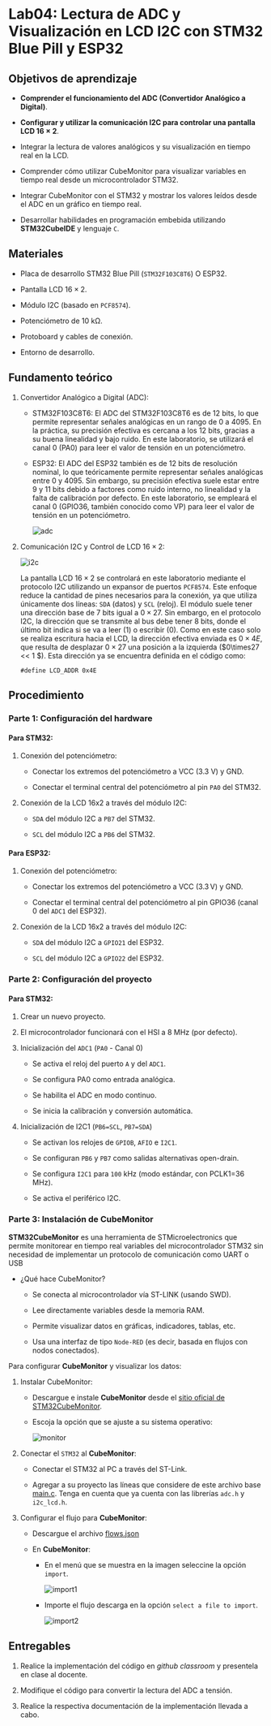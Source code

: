 # Lab04: Lectura de ADC y Visualización en LCD I2C con STM32 Blue Pill y ESP32

## Objetivos de aprendizaje

* **Comprender el funcionamiento del ADC (Convertidor Analógico a Digital)**.

* **Configurar y utilizar la comunicación I2C para controlar una pantalla LCD $16\times2$**.

* Integrar la lectura de valores analógicos y su visualización en tiempo real en la LCD.

* Comprender cómo utilizar CubeMonitor para visualizar variables en tiempo real desde un microcontrolador STM32.

* Integrar CubeMonitor con el STM32 y mostrar los valores leídos desde el ADC en un gráfico en tiempo real.

* Desarrollar habilidades en programación embebida utilizando **STM32CubeIDE** y lenguaje ```C```.


## Materiales 

* Placa de desarrollo STM32 Blue Pill (```STM32F103C8T6```) O ESP32.

* Pantalla LCD $16\times2$. 

* Módulo I2C (basado en ```PCF8574```).

* Potenciómetro de $10$ kΩ.

* Protoboard y cables de conexión.

* Entorno de desarrollo.



## Fundamento teórico

1. Convertidor Analógico a Digital (ADC):
   
    * STM32F103C8T6: El ADC del STM32F103C8T6 es de $12$ bits, lo que permite representar señales analógicas en un rango de $0$ a $4095$. En la práctica, su precisión efectiva es cercana a los $12$ bits, gracias a su buena linealidad y bajo ruido. En este laboratorio, se utilizará el canal $0$ (PA0) para leer el valor de tensión en un potenciómetro.

    * ESP32: El ADC del ESP32 también es de $12$ bits de resolución nominal, lo que teóricamente permite representar señales analógicas entre $0$ y $4095$. Sin embargo, su precisión efectiva suele estar entre $9$ y $11$ bits debido a factores como ruido interno, no linealidad y la falta de calibración por defecto. En este laboratorio, se empleará el canal $0$ (GPIO36, también conocido como VP) para leer el valor de tensión en un potenciómetro.

        ![adc](/laboratorios/figs/lab04/adc.png)

2. Comunicación I2C y Control de LCD $16\times2$:

    ![i2c](/laboratorios/figs/lab04/i2c.png)

    La pantalla LCD $16\times2$ se controlará en este laboratorio mediante el protocolo I2C utilizando un expansor de puertos ```PCF8574```. Este enfoque reduce la cantidad de pines necesarios para la conexión, ya que utiliza únicamente dos líneas: ```SDA``` (datos) y ```SCL``` (reloj). El módulo suele tener una dirección base de $7$ bits igual a $0\times27$. Sin embargo, en el protocolo I2C, la dirección que se transmite al bus debe tener $8$ bits, donde el último bit indica si se va a leer ($1$) o escribir ($0$). Como en este caso solo se realiza escritura hacia el LCD, la dirección efectiva enviada es $0\times4E$, que resulta de desplazar $0\times27$ una posición a la izquierda ($0\times27 << 1 $). Esta dirección ya se encuentra definida en el código como:

    ```
    #define LCD_ADDR 0x4E
    ```

## Procedimiento

### Parte 1: Configuración del hardware

#### Para STM32: 

1. Conexión del potenciómetro:

    * Conectar los extremos del potenciómetro a VCC ($3.3$ V) y GND.

    * Conectar el terminal central del potenciómetro al pin ```PA0``` del STM32.

2. Conexión de la LCD 16x2 a través del módulo I2C:

    * ```SDA``` del módulo I2C a ```PB7``` del STM32.

    * ```SCL``` del módulo I2C a ```PB6``` del STM32.


#### Para ESP32:

1. Conexión del potenciómetro:

    * Conectar los extremos del potenciómetro a VCC ($3.3$ V) y GND.

    * Conectar el terminal central del potenciómetro al pin GPIO36 (canal $0$ del ```ADC1``` del ESP32).

2. Conexión de la LCD 16x2 a través del módulo I2C:

    * ```SDA``` del módulo I2C a ```GPIO21``` del ESP32.

    * ```SCL``` del módulo I2C a ```GPIO22``` del ESP32.
    
### Parte 2: Configuración del proyecto

#### Para STM32: 

1. Crear un nuevo proyecto.

2. El microcontrolador funcionará con el HSI a $8$ MHz (por defecto).

3.  Inicialización del ```ADC1``` (```PA0``` - Canal 0)

    * Se activa el reloj del puerto ```A``` y del ```ADC1```.

    * Se configura PA0 como entrada analógica.

    * Se habilita el ADC en modo continuo.

    * Se inicia la calibración y conversión automática.

4. Inicialización de I2C1 (```PB6=SCL```, ```PB7=SDA```)

    * Se activan los relojes de ```GPIOB```, ```AFIO``` e ```I2C1```.

    * Se configuran ```PB6``` y ```PB7``` como salidas alternativas open-drain.

    * Se configura ```I2C1``` para ```100``` kHz (modo estándar, con PCLK1=36 MHz).

    * Se activa el periférico I2C.

### Parte 3: Instalación de CubeMonitor

**STM32CubeMonitor** es una herramienta de STMicroelectronics que permite monitorear en tiempo real variables del microcontrolador STM32 sin necesidad de implementar un protocolo de comunicación como UART o USB

* ¿Qué hace CubeMonitor?

    * Se conecta al microcontrolador vía ST-LINK (usando SWD).

    * Lee directamente variables desde la memoria RAM.

    * Permite visualizar datos en gráficas, indicadores, tablas, etc.

    * Usa una interfaz de tipo ```Node-RED``` (es decir, basada en flujos con nodos conectados).

Para configurar **CubeMonitor** y visualizar los datos:

1. Instalar CubeMonitor:

    * Descargue e instale **CubeMonitor** desde el [sitio oficial de STM32CubeMonitor](https://www.st.com/en/development-tools/stm32cubemonitor.html).

    * Escoja la opción que se ajuste a su sistema operativo:

        ![monitor](/laboratorios/figs/lab04/monitor.png)


2. Conectar el ```STM32``` al **CubeMonitor**:

    * Conectar el STM32 al PC a través del ST-Link.

    * Agregar a su proyecto las líneas que considere de este archivo base [main.c](/laboratorios/4_lab04/main.c). Tenga en cuenta que ya cuenta con las librerías ```adc.h``` y ```i2c_lcd.h```.

3. Configurar el flujo para **CubeMonitor**:

    * Descargue el archivo [flows.json](/laboratorios/4_lab04/flows.json)


    * En **CubeMonitor**:

        * En el menú que se muestra en la imagen seleccine la opción ```import```.

            ![import1](/laboratorios/figs/lab04/import.png)

        * Importe el flujo descarga en la opción ```select a file to import```.

            ![import2](/laboratorios/figs/lab04/import1.png)





## Entregables

1. Realice la implementación del código en *github classroom* y presentela
en clase al docente.

2. Modifique el código para convertir la lectura del ADC a tensión.

3. Realice la respectiva documentación de la implementación llevada a cabo.







